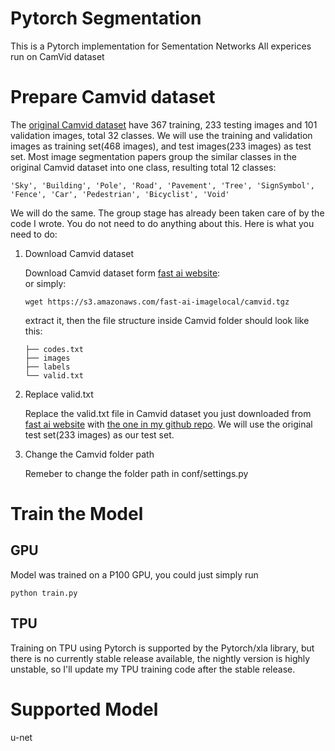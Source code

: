# Pytorch Segmentation

This is a Pytorch implementation for Sementation Networks
All experices run on CamVid dataset


# Prepare Camvid dataset
   The [original Camvid dataset](http://mi.eng.cam.ac.uk/research/projects/VideoRec/CamVid/) have 
   367 training, 233 testing images and 101 validation images, total 32 classes. We will use the
   training and validation images as training set(468 images), and test images(233 images) as test set.
   Most image segmentation papers group the similar classes in the original Camvid dataset into one class, 
   resulting total 12 classes:
   ```
   'Sky', 'Building', 'Pole', 'Road', 'Pavement', 'Tree', 'SignSymbol', 'Fence', 'Car', 'Pedestrian', 'Bicyclist', 'Void'
   ```
   We will do the same. The group stage has already been taken care of by the code I wrote. You do not need
   to do anything about this. Here is what you need to do:

1. Download Camvid dataset

   Download Camvid dataset form [fast ai website](https://course.fast.ai/datasets):  
   or simply:
   ```
   wget https://s3.amazonaws.com/fast-ai-imagelocal/camvid.tgz
   ```
   extract it, then the file structure inside Camvid folder should look like this:
   ```
   ├── codes.txt
   ├── images
   ├── labels
   └── valid.txt
   ```
2. Replace valid.txt

   Replace the valid.txt file in Camvid dataset you just downloaded from [fast ai website](https://course.fast.ai/datasets)
   with [the one in my github repo](dataset/valid.txt). We will use the original test set(233 images) as our test set.

3. Change the Camvid folder path 

   Remeber to change the folder path in conf/settings.py

# Train the Model

## GPU
Model was trained on a P100 GPU, you could just simply run
```
python train.py
```

## TPU
Training on TPU using Pytorch is supported by the Pytorch/xla library, but there is no currently stable release available,
the nightly version is highly unstable, so I'll update my TPU training code after the stable release.

# Supported Model

u-net
